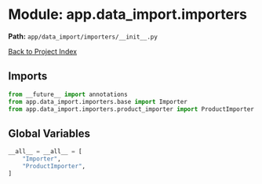 # Module: app.data_import.importers

**Path:** `app/data_import/importers/__init__.py`

[Back to Project Index](../../../../index.md)

## Imports
```python
from __future__ import annotations
from app.data_import.importers.base import Importer
from app.data_import.importers.product_importer import ProductImporter
```

## Global Variables
```python
__all__ = __all__ = [
    "Importer",
    "ProductImporter",
]
```
